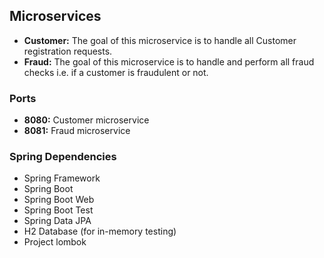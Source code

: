 ## Microservices
* **Customer:** The goal of this microservice is to handle all Customer registration requests.
* **Fraud:** The goal of this microservice is to handle and perform all fraud checks i.e. if a customer is fraudulent or not.

### Ports
* **8080:** Customer microservice
* **8081:** Fraud microservice

### Spring Dependencies
* Spring Framework
* Spring Boot
* Spring Boot Web
* Spring Boot Test
* Spring Data JPA
* H2 Database (for in-memory testing)
* Project lombok